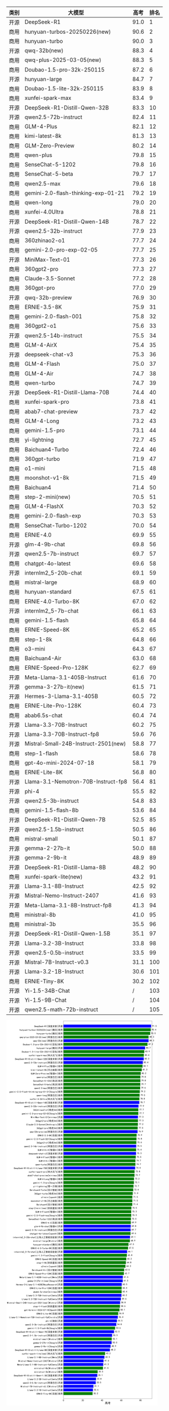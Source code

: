 
| 类别 | 大模型                         | 高考 | 排名 |
|-----|------------------------------|---------|----|
|开源|DeepSeek-R1|91.0|1|
|商用|hunyuan-turbos-20250226(new)|90.6|2|
|商用|hunyuan-turbo|90.0|3|
|开源|qwq-32b(new)|88.3|4|
|商用|qwq-plus-2025-03-05(new)|88.3|5|
|商用|Doubao-1.5-pro-32k-250115|87.2|6|
|开源|hunyuan-large|84.7|7|
|商用|Doubao-1.5-lite-32k-250115|83.9|8|
|商用|xunfei-spark-max|83.4|9|
|开源|DeepSeek-R1-Distill-Qwen-32B|83.3|10|
|开源|qwen2.5-72b-instruct|82.4|11|
|商用|GLM-4-Plus|82.1|12|
|商用|kimi-latest-8k|81.3|13|
|商用|GLM-Zero-Preview|80.2|14|
|商用|qwen-plus|79.8|15|
|商用|SenseChat-5-1202|79.8|16|
|商用|SenseChat-5-beta|79.7|17|
|商用|qwen2.5-max|79.6|18|
|商用|gemini-2.0-flash-thinking-exp-01-21|79.2|19|
|商用|qwen-long|79.0|20|
|商用|xunfei-4.0Ultra|78.8|21|
|开源|DeepSeek-R1-Distill-Qwen-14B|78.7|22|
|开源|qwen2.5-32b-instruct|77.9|23|
|商用|360zhinao2-o1|77.7|24|
|商用|gemini-2.0-pro-exp-02-05|77.7|25|
|开源|MiniMax-Text-01|77.3|26|
|商用|360gpt2-pro|77.3|27|
|商用|Claude-3.5-Sonnet|77.2|28|
|商用|360gpt-pro|77.0|29|
|开源|qwq-32b-preview|76.9|30|
|商用|ERNIE-3.5-8K|75.9|31|
|商用|gemini-2.0-flash-001|75.8|32|
|商用|360gpt2-o1|75.6|33|
|开源|qwen2.5-14b-instruct|75.5|34|
|商用|GLM-4-AirX|75.4|35|
|开源|deepseek-chat-v3|75.3|36|
|商用|GLM-4-Flash|75.0|37|
|商用|GLM-4-Air|74.7|38|
|商用|qwen-turbo|74.7|39|
|开源|DeepSeek-R1-Distill-Llama-70B|74.4|40|
|商用|xunfei-spark-pro|73.8|41|
|商用|abab7-chat-preview|73.7|42|
|商用|GLM-4-Long|73.2|43|
|商用|gemini-1.5-pro|73.1|44|
|商用|yi-lightning|72.7|45|
|商用|Baichuan4-Turbo|72.4|46|
|商用|360gpt-turbo|71.9|47|
|商用|o1-mini|71.5|48|
|商用|moonshot-v1-8k|71.5|49|
|商用|Baichuan4|71.4|50|
|商用|step-2-mini(new)|70.5|51|
|商用|GLM-4-FlashX|70.3|52|
|商用|gemini-2.0-flash-exp|70.3|53|
|商用|SenseChat-Turbo-1202|70.0|54|
|商用|ERNIE-4.0|69.9|55|
|开源|glm-4-9b-chat|69.8|56|
|开源|qwen2.5-7b-instruct|69.7|57|
|商用|chatgpt-4o-latest|69.6|58|
|开源|internlm2_5-20b-chat|69.1|59|
|商用|mistral-large|68.9|60|
|商用|hunyuan-standard|67.5|61|
|商用|ERNIE-4.0-Turbo-8K|67.0|62|
|开源|internlm2_5-7b-chat|66.1|63|
|商用|gemini-1.5-flash|65.8|64|
|商用|ERNIE-Speed-8K|65.2|65|
|商用|step-1-8k|64.8|66|
|商用|o3-mini|64.3|67|
|商用|Baichuan4-Air|63.0|68|
|商用|ERNIE-Speed-Pro-128K|62.7|69|
|开源|Meta-Llama-3.1-405B-Instruct|61.6|70|
|开源|gemma-3-27b-it(new)|61.5|71|
|开源|Hermes-3-Llama-3.1-405B|60.5|72|
|商用|ERNIE-Lite-Pro-128K|60.4|73|
|商用|abab6.5s-chat|60.4|74|
|开源|Llama-3.3-70B-Instruct|60.2|75|
|开源|Llama-3.3-70B-Instruct-fp8|59.6|76|
|开源|Mistral-Small-24B-Instruct-2501(new)|58.8|77|
|商用|step-1-flash|58.6|78|
|商用|gpt-4o-mini-2024-07-18|58.1|79|
|商用|ERNIE-Lite-8K|56.8|80|
|开源|Llama-3.1-Nemotron-70B-Instruct-fp8|56.4|81|
|开源|phi-4|55.5|82|
|开源|qwen2.5-3b-instruct|54.8|83|
|商用|gemini-1.5-flash-8b|53.6|84|
|开源|DeepSeek-R1-Distill-Qwen-7B|52.5|85|
|开源|qwen2.5-1.5b-instruct|50.5|86|
|商用|mistral-small|50.1|87|
|开源|gemma-2-27b-it|50.0|88|
|开源|gemma-2-9b-it|48.9|89|
|开源|DeepSeek-R1-Distill-Llama-8B|48.2|90|
|商用|xunfei-spark-lite(new)|43.2|91|
|开源|Llama-3.1-8B-Instruct|42.5|92|
|开源|Mistral-Nemo-Instruct-2407|41.6|93|
|开源|Meta-Llama-3.1-8B-Instruct-fp8|41.3|94|
|商用|ministral-8b|41.0|95|
|商用|ministral-3b|35.5|96|
|开源|DeepSeek-R1-Distill-Qwen-1.5B|35.1|97|
|开源|Llama-3.2-3B-Instruct|33.8|98|
|开源|qwen2.5-0.5b-instruct|33.5|99|
|开源|Mistral-7B-Instruct-v0.3|31.1|100|
|开源|Llama-3.2-1B-Instruct|30.6|101|
|商用|ERNIE-Tiny-8K|30.2|102|
|开源|Yi-1.5-34B-Chat|/|103|
|开源|Yi-1.5-9B-Chat|/|104|
|开源|qwen2.5-math-72b-instruct|/|105|


![lin](../pic/高考.png)
